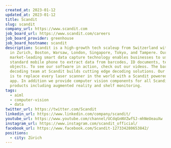 ```yaml
---
created_at: 2023-01-12
updated_at: 2023-01-12
title: Scandit
slug: scandit
company_url: https://www.scandit.com
job_board_url: https://www.scandit.com/careers
job_board_provider: greenhouse
job_board_hostname: scandit
description: Scandit is a high-growth tech scaleup from Switzerland with offices
  in Zurich, Boston, Warsaw, London, Singapore, Tokyo, and Tampere. Our
  market-leading smart data capture technology enables businesses to use any
  standard mobile phone to extract data from barcodes, ID documents, text, and
  objects. To see our software in action, check out our videos. The barcode
  decoding team at Scandit builds cutting edge decoding solutions. Our mission
  is to replace every laser scanner in the world with a Scandit powered mobile
  app. In addition we provide computer vision components for all Scandit
  products including augmented reality and shelf monitoring.
tags:
  - aiml
  - computer-vision
  - data
twitter_url: https://twitter.com/Scandit
linkedin_url: https://www.linkedin.com/company/scandit/
youtube_url: https://www.youtube.com/channel/UCdqGnNVZwfSJ-mhNeUeauXw
instagram_url: https://www.instagram.com/scandit_official/
facebook_url: https://www.facebook.com/Scandit-127334280653842/
positions:
  - city: Zürich
---
```

